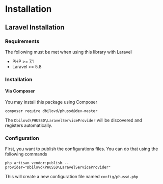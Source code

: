 # Installation

## Laravel Installation
### Requirements
The following must be met when using this library with Laravel
* PHP >= 7.1
* Laravel >= 5.8

### Installation

#### Via Composer
You may install this package using Composer

```
composer require dbilovd/phussd@dev-master
```

The `Dbilovd\PHUSSD\LaravelServiceProvider` will be discovered and registers automatically.

### Configuration

First, you want to publish the configurations files. You can do that using the following commands
```
php artisan vendor:publish --provider="Dbilovd\PHUSSD\LaravelServiceProvider"
``` 
This will create a new configuration file named `config/phussd.php`